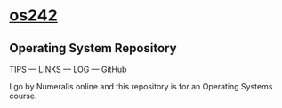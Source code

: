 # [os242](https://numeralis.github.io/os242/)

## Operating System Repository

TIPS — [LINKS](https://numeralis.github.io/os242/links.md) — [LOG](https://numeralis.github.io/os242/TXT/mylog.txt) — [GitHub](https://github.com/Numeralis/os242)

I go by Numeralis online and this repository is for an Operating Systems course.
